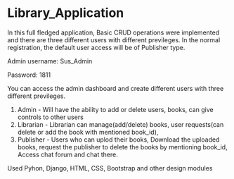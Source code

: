 # Library_Application
 
In this full fledged application, Basic CRUD operations were implemented and there are three different users with different previleges. In the normal registration, the default user access will be of Publisher type.


Admin username: Sus_Admin


Password: 1811


You can access the admin dashboard and create different users with three different previleges.

1) Admin - Will have the ability to add or delete users, books, can give controls to other users
2) Librarian - Librarian can manage(add/delete) books, user requests(can delete or add the book with mentioned book_id),  
3) Publisher - Users who can uplod their books, Download the uploaded books, request the publisher to delete the books by mentioning book_id, Access chat forum and chat there. 

 
 Used Pyhon, Django, HTML, CSS, Bootstrap and other design modules
